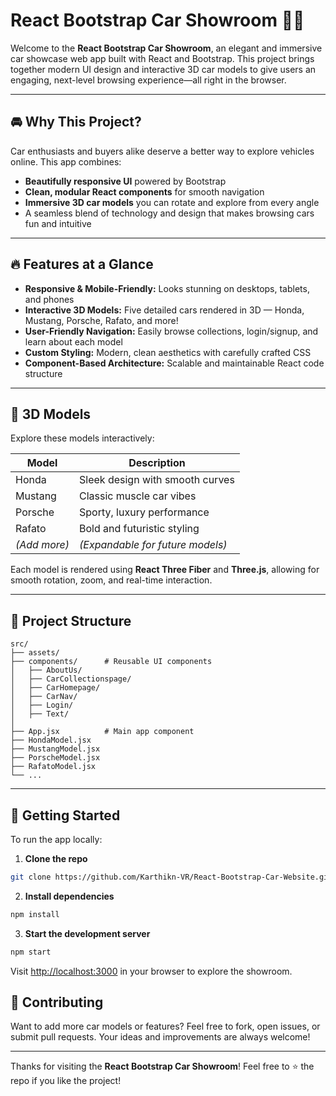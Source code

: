 # React Bootstrap Car Showroom 🚗✨

Welcome to the **React Bootstrap Car Showroom**, an elegant and immersive car showcase web app built with React and Bootstrap. This project brings together modern UI design and interactive 3D car models to give users an engaging, next-level browsing experience—all right in the browser.

---

## 🚘 Why This Project?

Car enthusiasts and buyers alike deserve a better way to explore vehicles online. This app combines:

* **Beautifully responsive UI** powered by Bootstrap
* **Clean, modular React components** for smooth navigation
* **Immersive 3D car models** you can rotate and explore from every angle
* A seamless blend of technology and design that makes browsing cars fun and intuitive

---

## 🔥 Features at a Glance

* **Responsive & Mobile-Friendly:** Looks stunning on desktops, tablets, and phones
* **Interactive 3D Models:** Five detailed cars rendered in 3D — Honda, Mustang, Porsche, Rafato, and more!
* **User-Friendly Navigation:** Easily browse collections, login/signup, and learn about each model
* **Custom Styling:** Modern, clean aesthetics with carefully crafted CSS
* **Component-Based Architecture:** Scalable and maintainable React code structure

---

## 🎨 3D Models

Explore these models interactively:

| Model        | Description                      |
| ------------ | -------------------------------- |
| Honda        | Sleek design with smooth curves  |
| Mustang      | Classic muscle car vibes         |
| Porsche      | Sporty, luxury performance       |
| Rafato       | Bold and futuristic styling      |
| *(Add more)* | *(Expandable for future models)* |

Each model is rendered using **React Three Fiber** and **Three.js**, allowing for smooth rotation, zoom, and real-time interaction.

---

## 📁 Project Structure

```
src/
├── assets/        
├── components/      # Reusable UI components
│   ├── AboutUs/
│   ├── CarCollectionspage/
│   ├── CarHomepage/
│   ├── CarNav/
│   ├── Login/
│   ├── Text/
│   
├── App.jsx          # Main app component
├── HondaModel.jsx
├── MustangModel.jsx
├── PorscheModel.jsx
├── RafatoModel.jsx
└── ...
```

---

## 🚀 Getting Started

To run the app locally:

1. **Clone the repo**

```bash
git clone https://github.com/Karthikn-VR/React-Bootstrap-Car-Website.git
```

2. **Install dependencies**

```bash
npm install
```

3. **Start the development server**

```bash
npm start
```

Visit [http://localhost:3000](http://localhost:3000) in your browser to explore the showroom.


## 🤝 Contributing

Want to add more car models or features? Feel free to fork, open issues, or submit pull requests. Your ideas and improvements are always welcome!

---

Thanks for visiting the **React Bootstrap Car Showroom**!
Feel free to ⭐ the repo if you like the project!

